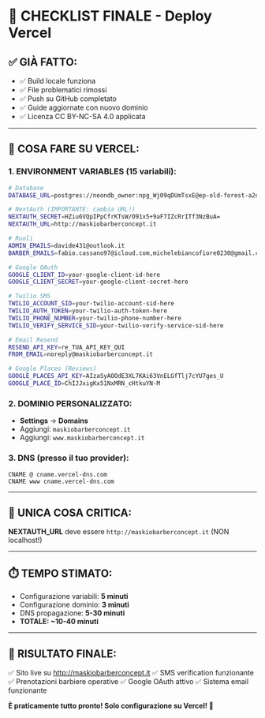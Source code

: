 # 🎯 CHECKLIST FINALE - Deploy Vercel

## ✅ **GIÀ FATTO:**
- ✅ Build locale funziona
- ✅ File problematici rimossi 
- ✅ Push su GitHub completato
- ✅ Guide aggiornate con nuovo dominio
- ✅ Licenza CC BY-NC-SA 4.0 applicata

---

## 🔧 **COSA FARE SU VERCEL:**

### **1. ENVIRONMENT VARIABLES (15 variabili):**

```bash
# Database
DATABASE_URL=postgres://neondb_owner:npg_Wj09qDUmTsxE@ep-old-forest-a2ur722g-pooler.eu-central-1.aws.neon.tech/neondb?sslmode=require

# NextAuth (IMPORTANTE: cambia URL!)
NEXTAUTH_SECRET=HZiu6VQpIPpCfrKTsW/O91x5+9aF7IZcRrITf3NzBuA=
NEXTAUTH_URL=http://maskiobarberconcept.it

# Ruoli
ADMIN_EMAILS=davide431@outlook.it
BARBER_EMAILS=fabio.cassano97@icloud.com,michelebiancofiore0230@gmail.com

# Google OAuth
GOOGLE_CLIENT_ID=your-google-client-id-here
GOOGLE_CLIENT_SECRET=your-google-client-secret-here

# Twilio SMS
TWILIO_ACCOUNT_SID=your-twilio-account-sid-here
TWILIO_AUTH_TOKEN=your-twilio-auth-token-here
TWILIO_PHONE_NUMBER=your-twilio-phone-number-here
TWILIO_VERIFY_SERVICE_SID=your-twilio-verify-service-sid-here

# Email Resend
RESEND_API_KEY=re_TUA_API_KEY_QUI
FROM_EMAIL=noreply@maskiobarberconcept.it

# Google Places (Reviews)
GOOGLE_PLACES_API_KEY=AIzaSyAOOdE3XL7KAi63VnELGfTlj7cYU7ges_U
GOOGLE_PLACE_ID=ChIJJxigKx51NxMRN_cHtkuYN-M
```

### **2. DOMINIO PERSONALIZZATO:**
- **Settings** → **Domains**
- Aggiungi: `maskiobarberconcept.it`
- Aggiungi: `www.maskiobarberconcept.it`

### **3. DNS (presso il tuo provider):**
```
CNAME @ cname.vercel-dns.com
CNAME www cname.vercel-dns.com
```

---

## 🚨 **UNICA COSA CRITICA:**

**NEXTAUTH_URL** deve essere `http://maskiobarberconcept.it` (NON localhost!)

---

## ⏱️ **TEMPO STIMATO:**
- Configurazione variabili: **5 minuti**
- Configurazione dominio: **3 minuti**  
- DNS propagazione: **5-30 minuti**
- **TOTALE: ~10-40 minuti**

---

## 🎯 **RISULTATO FINALE:**
✅ Sito live su http://maskiobarberconcept.it
✅ SMS verification funzionante
✅ Prenotazioni barbiere operative
✅ Google OAuth attivo
✅ Sistema email funzionante

**È praticamente tutto pronto! Solo configurazione su Vercel! 🚀**
